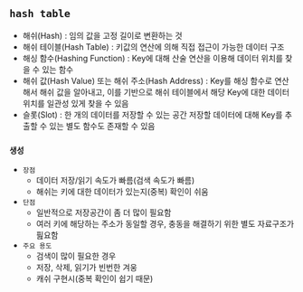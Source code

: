## `hash table`


- 해쉬(Hash) : 임의 값을 고정 길이로 변환하는 것
- 해쉬 테이블(Hash Table) : 키값의 연산에 의해 직접 접근이 가능한 데이터 구조
- 해싱 함수(Hashing Function) : Key에 대해 산술 연산을 이용해 데이터 위치를 찾을 수 있는 함수
- 해쉬 값(Hash Value) 또는 해쉬 주소(Hash Address) : Key를 해싱 함수로 연산해서 해쉬 값을 알아내고, 이를 기반으로 해쉬 테이블에서 해당 Key에 대한 데이터 위치를 일관성 있게 찾을 수 있음
- 슬롯(Slot) : 한 개의 데이터를 저장할 수 있는 공간
저장할 데이터에 대해 Key를 추출할 수 있는 별도 함수도 존재할 수 있음

### `생성`
- `장점`
    - 데이터 저장/읽기 속도가 빠름(검색 속도가 빠름)
    - 해쉬는 키에 대한 데이터가 있는지(중복) 확인이 쉬움
- `단점`
    - 일반적으로 저장공간이 좀 더 많이 필요함
    - 여러 키에 해당하는 주소가 동일할 경우, 충동을 해결하기 위한 별도 자료구조가 핊요함
- `주요 용도`
    - 검색이 많이 필요한 경우
    - 저장, 삭제, 읽기가 빈번한 겨웅
    - 캐쉬 구현시(중복 확인이 쉽기 때문)